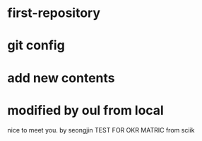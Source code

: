 # first-repository
# git config
# add new contents
# modified by oul from local
nice to meet you. by seongjin
TEST FOR OKR MATRIC from sciik
